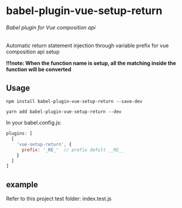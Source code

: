 # babel-plugin-vue-setup-return

###### Babel plugin for Vue composition api

Automatic return statement injection through variable prefix for vue composition api setup

**!!!note: When the function name is setup, all the matching inside the function will be converted**

## Usage

```shell script
npm install babel-plugin-vue-setup-return --save-dev

yarn add babel-plugin-vue-setup-return --dev
```

In your babel.config.js:
``` javascript
plugins: [
  [
    'vue-setup-return', {
      prefix: '_RE_'  // prefix defult __RE__
    }
  ]
]
```

## example

Refer to this project test folder: index.test.js
